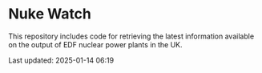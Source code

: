 # Nuke Watch

This repository includes code for retrieving the latest information available on the output of EDF nuclear power plants in the UK.

Last updated: 2025-01-14 06:19